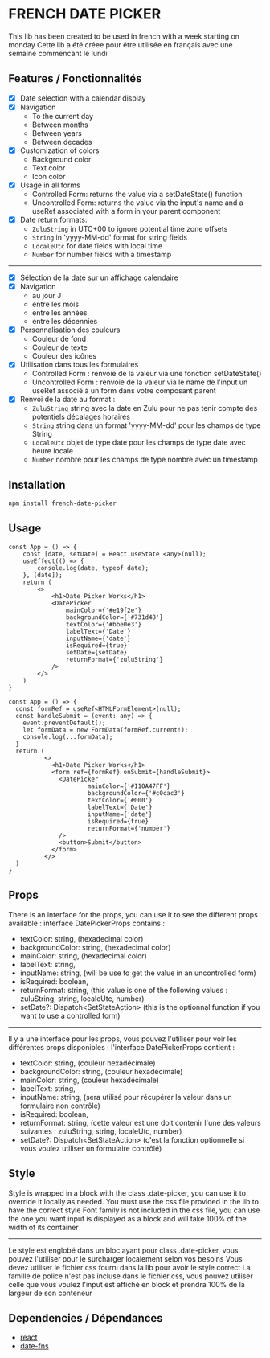 # FRENCH DATE PICKER

This lib has been created to be used in french with a week starting on monday
Cette lib a été créee pour être utilisée en français avec une semaine commencant le lundi

## Features / Fonctionnalités

- [x] Date selection with a calendar display
- [x] Navigation
    - To the current day
    - Between months
    - Between years
    - Between decades
- [x] Customization of colors
    - Background color
    - Text color
    - Icon color
- [x] Usage in all forms
    - Controlled Form: returns the value via a setDateState() function
    - Uncontrolled Form: returns the value via the input's name and a useRef associated with a form in your
      parent component
- [x] Date return formats:
    - `ZuluString` in UTC+00 to ignore potential time zone offsets
    - `String` in 'yyyy-MM-dd' format for string fields
    - `LocaleUtc` for date fields with local time
    - `Number` for number fields with a timestamp

-----------------------------------

- [x] Sélection de la date sur un affichage calendaire
- [x] Navigation
    - au jour J
    - entre les mois
    - entre les années
    - entre les décennies
- [x] Personnalisation des couleurs
    - Couleur de fond
    - Couleur de texte
    - Couleur des icônes
- [x] Utilisation dans tous les formulaires
    - Controlled Form : renvoie de la valeur via une fonction setDateState()
    - Uncontrolled Form : renvoie de la valeur via le name de l'input un useRef associé à un form dans votre composant
      parent
- [x] Renvoi de la date au format :
    - `ZuluString` string avec la date en Zulu pour ne pas tenir compte des potentiels décalages horaires
    - `String` string dans un format 'yyyy-MM-dd' pour les champs de type String
    - `LocaleUtc` objet de type date pour les champs de type date avec heure locale
    - `Number` nombre pour les champs de type nombre avec un timestamp


## Installation

```bash
npm install french-date-picker
```

## Usage

```tsx
const App = () => {
    const [date, setDate] = React.useState <any>(null);
    useEffect(() => {
        console.log(date, typeof date);
    }, [date]);
    return (
        <>
            <h1>Date Picker Works</h1>
            <DatePicker
                mainColor={'#e19f2e'}
                backgroundColor={'#731d48'}
                textColor={'#bbe0e3'}
                labelText={'Date'}
                inputName={'date'}
                isRequired={true}
                setDate={setDate}
                returnFormat={'zuluString'}
            />
        </>
    )
}
```

```tsx
const App = () => {
  const formRef = useRef<HTMLFormElement>(null);
  const handleSubmit = (event: any) => {
    event.preventDefault();
    let formData = new FormData(formRef.current!);
    console.log(...formData);
  }
  return (
          <>
            <h1>Date Picker Works</h1>
            <form ref={formRef} onSubmit={handleSubmit}>
              <DatePicker
                      mainColor={'#110A47FF'}
                      backgroundColor={'#c0cac3'}
                      textColor={'#000'}
                      labelText={'Date'}
                      inputName={'date'}
                      isRequired={true}
                      returnFormat={'number'}
              />
              <button>Submit</button>
            </form>
          </>
  )
}
```

## Props

There is an interface for the props, you can use it to see the different props available : 
interface DatePickerProps contains :
- textColor: string, (hexadecimal color)
- backgroundColor: string, (hexadecimal color)
- mainColor: string, (hexadecimal color)
- labelText: string,
- inputName: string, (will be use to get the value in an uncontrolled form)
- isRequired: boolean,
- returnFormat: string, (this value is one of the following values : zuluString, string, localeUtc, number)
- setDate?: Dispatch<SetStateAction<any>> (this is the optionnal function if you want to use a controlled form)

-------------------------------------------------

Il y a une interface pour les props, vous pouvez l'utiliser pour voir les différentes props disponibles :
l'interface DatePickerProps contient :
- textColor: string, (couleur hexadécimale)
- backgroundColor: string, (couleur hexadécimale)
- mainColor: string, (couleur hexadécimale)
- labelText: string,
- inputName: string, (sera utilisé pour récupérer la valeur dans un formulaire non contrôlé)
- isRequired: boolean,
- returnFormat: string, (cette valeur est une doit contenir l'une des valeurs suivantes : zuluString, string, localeUtc, number)
- setDate?: Dispatch<SetStateAction<any>> (c'est la fonction optionnelle si vous voulez utiliser un formulaire contrôlé)


## Style

Style is wrapped in a block with the class .date-picker, you can use it to override it locally as needed.
You must use the css file provided in the lib to have the correct style
Font family is not included in the css file, you can use the one you want
input is displayed as a block and will take 100% of the width of its container

-------------------------------------------------

Le style est englobé dans un bloc ayant pour class .date-picker, vous pouvez l'utiliser pour le surcharger localement selon vos besoins
Vous devez utiliser le fichier css fourni dans la lib pour avoir le style correct
La famille de police n'est pas incluse dans le fichier css, vous pouvez utiliser celle que vous voulez
l'input est affiché en block et prendra 100% de la largeur de son conteneur


## Dependencies / Dépendances

- [react](https://www.npmjs.com/package/react)
- [date-fns](https://www.npmjs.com/package/date-fns)
